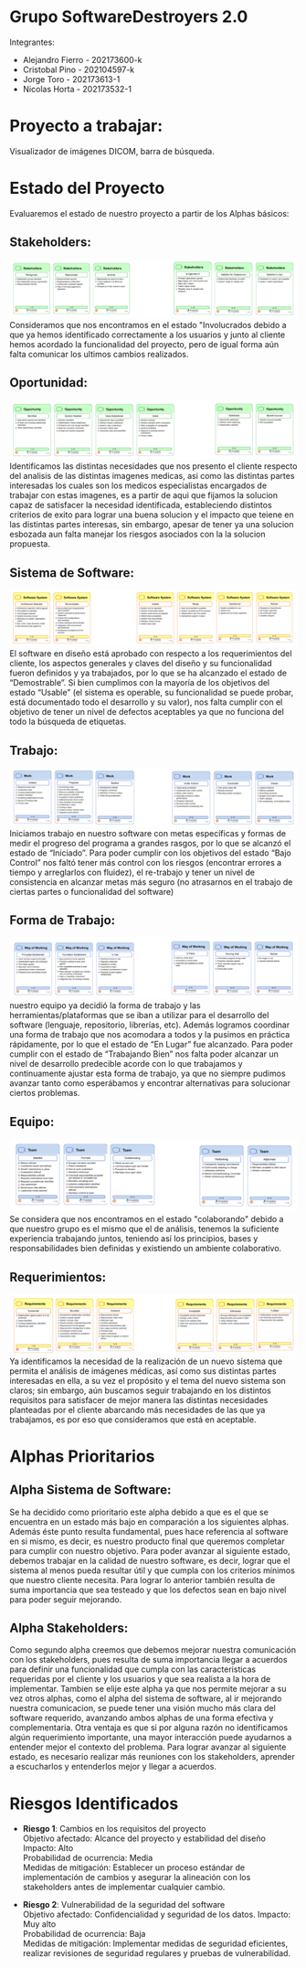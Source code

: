 # Grupo SoftwareDestroyers 2.0

Integrantes:  
* Alejandro Fierro - 202173600-k  
* Cristobal Pino - 202104597-k  
* Jorge Toro - 202173613-1  
* Nicolas Horta - 202173532-1  

# Proyecto a trabajar:
Visualizador de imágenes DICOM, barra de búsqueda.

# Estado del Proyecto
Evaluaremos el estado de nuestro proyecto a partir de los Alphas básicos:  

## Stakeholders:
![En acuerdo](images/stakeholders.png)
Consideramos que nos encontramos en el estado "Involucrados debido a que ya hemos identificado correctamente a los usuarios y junto al cliente hemos acordado la funcionalidad del proyecto, pero de igual forma aún falta comunicar los ultimos cambios realizados.  
## Oportunidad:  
![ingre](images/oportunidad.png)
 Identificamos las distintas necesidades que nos presento el cliente respecto del analisis de las distintas imagenes medicas, asi como las distintas partes interesadas los cuales son los medicos especialistas encargados de trabajar con estas imagenes, es a partir de aqui que fijamos la solucion capaz de satisfacer la necesidad identificada, estableciendo distintos criterios de exito para lograr una buena solucion y el impacto que teiene en las distintas partes interesas, sin embargo, apesar de tener ya una solucion esbozada aun falta manejar los riesgos asociados con la la solucion propuesta.    
## Sistema de Software:  
![ingre](images/softwaresystem.png)
El software en diseño está aprobado con respecto a los requerimientos del cliente, los aspectos generales y claves del diseño y su funcionalidad fueron definidos y ya trabajados, por lo que se ha alcanzado el estado de “Demostrable”. Si bien cumplimos con la mayoría de los objetivos del estado “Usable” (el sistema es operable, su funcionalidad se puede probar, está documentado todo el desarrollo y su valor), nos falta cumplir con el objetivo de tener un nivel de defectos aceptables ya que no funciona del todo la búsqueda de etiquetas.  
## Trabajo:  
![ingre](images/work.png)
Iniciamos trabajo en nuestro software con metas específicas y formas de medir el progreso del programa a grandes rasgos, por lo que se alcanzó el estado de “Iniciado”. Para poder cumplir con los objetivos del estado “Bajo Control” nos faltó tener más control con los riesgos (encontrar errores a tiempo y arreglarlos con fluidez), el re-trabajo y tener un nivel de consistencia en alcanzar metas más seguro (no atrasarnos en el trabajo de ciertas partes o funcionalidad del software)  
## Forma de Trabajo:  
![ingre](images/wayworking.png)
nuestro equipo ya decidió la forma de trabajo y las herramientas/plataformas que se iban a utilizar para el desarrollo del software (lenguaje, repositorio, librerías, etc). Además logramos coordinar una forma de trabajo que nos acomodara a todos y la pusimos en práctica rápidamente, por lo que el estado de “En Lugar” fue alcanzado. Para poder cumplir con el estado de “Trabajando Bien” nos falta poder alcanzar un nivel de desarrollo predecible acorde con lo que trabajamos y continuamente ajustar esta forma de trabajo, ya que no siempre pudimos avanzar tanto como esperábamos y encontrar alternativas para solucionar ciertos problemas.  

## Equipo:  
![ingre](images/team.png)
Se considera que nos encontramos en el estado "colaborando" debido a que nuestro grupo es el mismo que el de análisis, tenemos la suficiente experiencia trabajando juntos, teniendo así los principios, bases y responsabilidades bien definidas y existiendo un ambiente colaborativo.  
## Requerimientos:  
![ingre](images/requeriments.png)
 Ya identificamos la necesidad de la realización de un nuevo sistema que permita el análisis de imágenes médicas, así como sus distintas partes interesadas en ella, a su vez el propósito y el tema del nuevo sistema son claros; sin embargo, aún buscamos seguir trabajando en los distintos requisitos para satisfacer de mejor manera las distintas necesidades planteadas por el cliente abarcando más necesidades de las que ya trabajamos, es por eso que consideramos que está en aceptable.  
# Alphas Prioritarios
## Alpha Sistema de Software:  
Se ha decidido como prioritario este alpha debido a que es el que se encuentra en un estado más bajo en comparación a los siguientes alphas. Además éste punto resulta fundamental, pues hace referencia al software en si mismo, es decir, es nuestro producto final que queremos completar para cumplir con nuestro objetivo. Para poder avanzar al siguiente estado, debemos trabajar en la calidad de nuestro software, es decir, lograr que el sistema al menos pueda resultar útil y que cumpla con los criterios mínimos que nuestro cliente necesita. Para lograr lo anterior también resulta de suma importancia que sea testeado y que los defectos sean en bajo nivel para poder seguir mejorando.  
## Alpha Stakeholders:  
Como segundo alpha creemos que debemos mejorar nuestra comunicación con los stakeholders, pues resulta de suma importancia llegar a acuerdos para definir una funcionalidad que cumpla con las caracteristicas requeridas por el cliente y los usuarios y que sea realista a la hora de implementar. Tambien se elije este alpha ya que nos permite mejorar a su vez otros alphas, como el alpha del sistema de software, al ir mejorando nuestra comunicacion, se puede tener una visión mucho más clara del software requerido, avanzando ambos alphas de una forma efectiva y complementaria. Otra ventaja es que si por alguna razón no identificamos algún requerimiento importante, una mayor interacción puede ayudarnos a entender mejor el contexto del problema. Para lograr avanzar al siguiente estado, es necesario realizar más reuniones con los stakeholders, aprender a escucharlos y entenderlos mejor y llegar a acuerdos.  
# Riesgos Identificados
* **Riesgo 1**: Cambios en los requisitos del proyecto  
Objetivo afectado: Alcance del proyecto y estabilidad del diseño  
Impacto: Alto  
Probabilidad de ocurrencia: Media  
Medidas de mitigación: Establecer un proceso estándar de implementación de cambios y asegurar la alineación con los stakeholders antes de implementar cualquier cambio.  

* **Riesgo 2**: Vulnerabilidad de la seguridad del software  
Objetivo afectado: Confidencialidad y seguridad de los datos.
Impacto: Muy alto  
Probabilidad de ocurrencia: Baja  
Medidas de mitigación: Implementar medidas de seguridad eficientes, realizar revisiones de seguridad regulares y pruebas de vulnerabilidad.  
